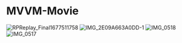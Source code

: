 # MVVM-Movie

![RPReplay_Final1677511758](https://user-images.githubusercontent.com/102283100/221611523-40e04989-7d47-41af-b6b8-253fee17a6cb.gif)
![IMG_2E09A663A0DD-1](https://user-images.githubusercontent.com/102283100/221764783-12879a7b-a2ca-482b-8dd2-30e5c6d1a530.jpeg)
![IMG_0518](https://user-images.githubusercontent.com/102283100/221764796-87910b84-bc67-4215-9973-aa134770dc3f.PNG)
![IMG_0517](https://user-images.githubusercontent.com/102283100/221764805-cb26f815-77f7-4475-af1a-16280a762f4d.PNG)
